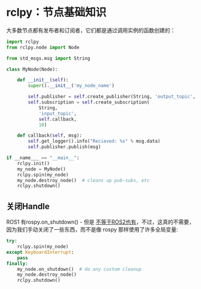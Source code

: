 # rclpy：节点基础知识

大多数节点都有发布者和订阅者，它们都是通过调用实例的函数创建的：


```python
import rclpy
from rclpy.node import Node

from std_msgs.msg import String

class MyNode(Node):

    def __init__(self):
        super().__init__('my_node_name')

        self.publisher = self.create_publisher(String, 'output_topic', 10)
        self.subscription = self.create_subscription(
            String,
            'input_topic',
            self.callback,
            10)

    def callback(self, msg):
        self.get_logger().info("Recieved: %s" % msg.data)
        self.publisher.publish(msg)

if __name___ == "__main__":
    rclpy.init()
    my_node = MyNode()
    rclpy.spin(my_node)
    my_node.destroy_node()  # cleans up pub-subs, etc
    rclpy.shutdown()
```

## 关闭Handle

ROS1 有rospy.on_shutdown() - 但是 [不等于ROS2也有](https://github.com/ros2/rclpy/issues/244)，不过，这真的不需要，因为我们手动关闭了一些东西，而不是像 rospy 那样使用了许多全局变量:

```python
try:
    rclpy.spin(my_node)
except KeyboardInterrupt:
    pass
finally:
    my_node.on_shutdown()  # do any custom cleanup
    my_node.destroy_node()
    rclpy.shutdown()
```
